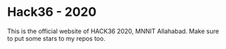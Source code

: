 # Hack36 - 2020
This is the official website of HACK36 2020, MNNIT Allahabad.
Make sure to put some stars to my repos too.
